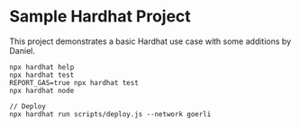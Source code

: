 # Sample Hardhat Project

This project demonstrates a basic Hardhat use case with some additions by Daniel.

```shell
npx hardhat help
npx hardhat test
REPORT_GAS=true npx hardhat test
npx hardhat node

// Deploy
npx hardhat run scripts/deploy.js --network goerli
```
